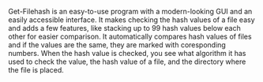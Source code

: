 Get-Filehash is an easy-to-use program with a modern-looking GUI and an easily accessible interface. It makes checking the hash values of a file easy and adds a few features, like stacking up to 99 hash values below each other for easier comparison.
It automatically compares hash values of files and if the values are the same, they are marked with coresponding numbers. When the hash value is checked, you see what algorithm it has used to check the value, the hash value of a file, 
and the directory where the file is placed.
